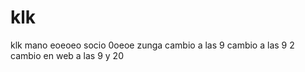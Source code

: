 # klk
klk mano 
eoeoeo socio
0oeoe zunga
cambio a las 9
cambio a las 9 2
cambio en web a las 9 y 20
